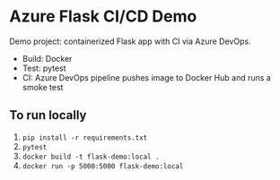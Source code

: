 # Azure Flask CI/CD Demo

Demo project: containerized Flask app with CI via Azure DevOps.

- Build: Docker
- Test: pytest
- CI: Azure DevOps pipeline pushes image to Docker Hub and runs a smoke test

## To run locally
1. `pip install -r requirements.txt`
2. `pytest`
3. `docker build -t flask-demo:local .`
4. `docker run -p 5000:5000 flask-demo:local`
